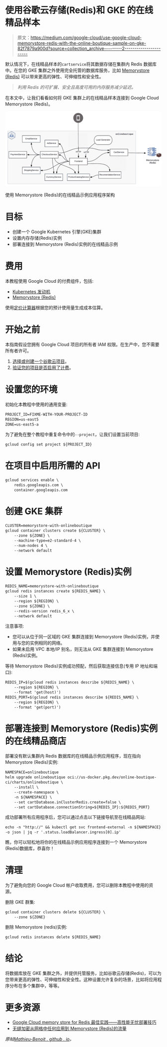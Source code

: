 # 使用谷歌云存储(Redis)和 GKE 的在线精品样本

> 原文：<https://medium.com/google-cloud/use-google-cloud-memorystore-redis-with-the-online-boutique-sample-on-gke-82f7879a900d?source=collection_archive---------2----------------------->

默认情况下，在线精品样本的`cartservice`将其数据存储在集群内 Redis 数据库中。在您的 GKE 集群之外使用完全托管的数据库服务，比如 [Memorystore (Redis)](https://cloud.google.com/memorystore) 可以带来更高的弹性、可伸缩性和安全性。

> *利用 Redis 的可扩展、安全且高度可用的内存服务减少延迟。*

在本文中，让我们看看如何将 GKE 集群上的在线精品样本连接到 Google Cloud Memorystore (Redis)。

![](img/7bc60a8128afe51c79121ab3bfdc9f71.png)

使用 Memorystore (Redis)的在线精品示例应用程序架构

# 目标

*   创建一个 Google Kubernetes 引擎(GKE)集群
*   设置内存存储(Redis)实例
*   部署连接到 Memorystore (Redis)实例的在线精品示例

# 费用

本教程使用 Google Cloud 的付费组件，包括:

*   [Kubernetes 发动机](https://cloud.google.com/kubernetes-engine/pricing)
*   [Memorystore (Redis)](https://cloud.google.com/memorystore/docs/redis/pricing)

使用[定价计算器](https://cloud.google.com/products/calculator)根据您的预计使用量生成成本估算。

# 开始之前

本指南假设您拥有 Google Cloud 项目的所有者 IAM 权限。在生产中，您不需要所有者许可。

1.  [选择或创建一个谷歌云项目](https://console.cloud.google.com/projectselector2)。
2.  [验证您的项目是否启用了计费](https://cloud.google.com/billing/docs/how-to/modify-project)。

# 设置您的环境

初始化本教程中使用的通用变量:

```
PROJECT_ID=FIXME-WITH-YOUR-PROJECT-ID
REGION=us-east5
ZONE=us-east5-a
```

为了避免在整个教程中重复命令中的`--project`，让我们设置当前项目:

```
gcloud config set project ${PROJECT_ID}
```

# 在项目中启用所需的 API

```
gcloud services enable \
    redis.googleapis.com \
    container.googleapis.com
```

# 创建 GKE 集群

```
CLUSTER=memorystore-with-onlineboutique
gcloud container clusters create ${CLUSTER} \
    --zone ${ZONE} \
    --machine-type=e2-standard-4 \
    --num-nodes 4 \
    --network default
```

# 设置 Memorystore (Redis)实例

```
REDIS_NAME=memorystore-with-onlineboutique
gcloud redis instances create ${REDIS_NAME} \
    --size 1 \
    --region ${REGION} \
    --zone ${ZONE} \
    --redis-version redis_6_x \
    --network default
```

注意事项:

*   您可以从位于同一区域的 GKE 集群连接到 Memorystore (Redis)实例，并使用与您的实例相同的网络。
*   如果未启用 VPC 本地/IP 别名，则无法从 GKE 集群连接到 Memorystore (Redis)实例。

等待 Memorystore (Redis)实例成功预配，然后获取连接信息(专用 IP 地址和端口):

```
REDIS_IP=$(gcloud redis instances describe ${REDIS_NAME} \
    --region ${REGION} \
    --format 'get(host)')
REDIS_PORT=$(gcloud redis instances describe ${REDIS_NAME} \
    --region ${REGION} \
    --format 'get(port)')
```

# 部署连接到 Memorystore (Redis)实例的在线精品商店

部署没有默认集群内 Redis 数据库的在线精品示例应用程序，现在指向 Memorystore (Redis)实例:

```
NAMESPACE=onlineboutique
helm upgrade onlineboutique oci://us-docker.pkg.dev/online-boutique-ci/charts/onlineboutique \
    --install \
    --create-namespace \
    -n ${NAMESPACE} \
    --set cartDatabase.inClusterRedis.create=false \
    --set cartDatabase.connectionString=${REDIS_IP}:${REDIS_PORT}
```

成功部署所有应用程序后，您可以通过点击以下链接导航至在线精品网站:

```
echo -n "http://" && kubectl get svc frontend-external -n ${NAMESPACE} -o json | jq -r '.status.loadBalancer.ingress[0].ip'
```

瞧，你可以轻松地将你的在线精品示例应用程序连接到一个 Memorystore (Redis)数据库，恭喜你！

# 清理

为了避免向您的 Google Cloud 帐户收取费用，您可以删除本教程中使用的资源。

删除 GKE 群集:

```
gcloud container clusters delete ${CLUSTER} \
    --zone ${ZONE}
```

删除 Memorystore (redis)实例:

```
gcloud redis instances delete ${REDIS_NAME}
```

# 结论

将数据库放在 GKE 集群之外，并提供托管服务，比如谷歌云存储(Redis)，可以为您带来更高的弹性、可伸缩性和安全性。这种设置允许复杂的场景，比如将应用程序分布在多个集群中，等等。

# 更多资源

*   [Google Cloud memory store for Redis 最佳实践——高性能无忧部署技巧](https://cloud.google.com/blog/products/databases/best-pactices-for-cloud-memorystore-for-redis/)
*   [无缝加密从网格中任何应用到 Memorystore (Redis)的流量](/google-cloud/seamlessly-encrypt-traffic-from-any-apps-in-your-mesh-to-memorystore-redis-64b71969318d)

*原帖*[*Mathieu-Benoit . github . io*](https://mathieu-benoit.github.io/)*。*
